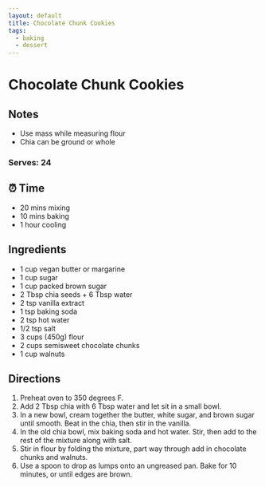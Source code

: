 ```yaml
---
layout: default
title: Chocolate Chunk Cookies
tags:
  - baking
  - dessert
---
```


# Chocolate Chunk Cookies

## Notes

- Use mass while measuring flour
- Chia can be ground or whole

### Serves: 24

## ⏰ Time

- 20 mins mixing
- 10 mins baking
- 1 hour cooling

## Ingredients

- 1 cup vegan butter or margarine
- 1 cup sugar
- 1 cup packed brown sugar
- 2 Tbsp chia seeds + 6 Tbsp water
- 2 tsp vanilla extract
- 1 tsp baking soda
- 2 tsp hot water
- 1/2 tsp salt
- 3 cups (450g) flour
- 2 cups semisweet chocolate chunks
- 1 cup walnuts

## Directions

1. Preheat oven to 350 degrees F.
1. Add 2 Tbsp chia with 6 Tbsp water and let sit in a small bowl.
1. In a new bowl, cream together the butter, white sugar, and brown sugar until smooth. Beat in the chia, then stir in the vanilla.
1. In the old chia bowl, mix baking soda and hot water. Stir, then add to the rest of the mixture along with salt.
1. Stir in flour by folding the mixture, part way through add in chocolate chunks and walnuts.
1. Use a spoon to drop as lumps onto an ungreased pan. Bake for 10 minutes, or until edges are brown.
